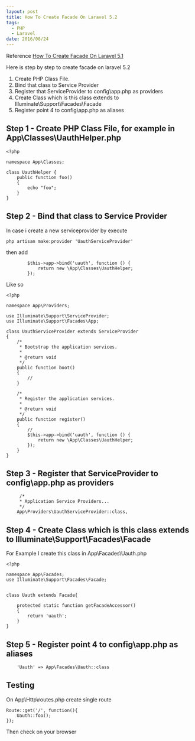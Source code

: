 ```yaml
---
layout: post
title: How To Create Facade On Laravel 5.2
tags: 
  - PHP
  - Laravel
date: 2016/08/24
---
```



Reference [How To Create Facade On Laravel 5.1](http://www.n0impossible.com/article/how-to-create-facade-on-laravel-51)


Here is step by step to create facade on laravel 5.2

1. Create PHP Class File.
2. Bind that class to Service Provider
3. Register that ServiceProvider to config\app.php as providers
4. Create Class which is this class extends to Illuminate\Support\Facades\Facade
5. Register point 4 to config\app.php as aliases


## Step 1 - Create PHP Class File, for example in App\Classes\UauthHelper.php

	<?php

	namespace App\Classes;

	class UauthHelper {
		public function foo()
		{
			echo "foo";
		}
	}
	
## Step 2 - Bind that class to Service Provider

In case i create a new serviceprovider by execute

	php artisan make:provider 'UauthServiceProvider'

then add

			$this->app->bind('uauth', function () {
				return new \App\Classes\UauthHelper;
			});
			
Like so

	<?php

	namespace App\Providers;

	use Illuminate\Support\ServiceProvider;
	use Illuminate\Support\Facades\App;

	class UauthServiceProvider extends ServiceProvider
	{
		/*
		 * Bootstrap the application services.
		 *
		 * @return void
		 */
		public function boot()
		{
			//
		}

		/*
		 * Register the application services.
		 *
		 * @return void
		 */
		public function register()
		{
			//
			$this->app->bind('uauth', function () {
				return new \App\Classes\UauthHelper;
			});
		}
	}


## Step 3 - Register that ServiceProvider to config\app.php as providers

         /*
         * Application Service Providers...
         */
    	App\Providers\UauthServiceProvider::class,

## Step 4 - Create Class which is this class extends to Illuminate\Support\Facades\Facade

For Example I create this class in App\Facades\Uauth.php

	<?php

	namespace App\Facades;
	use Illuminate\Support\Facades\Facade;


	class Uauth extends Facade{
		
		protected static function getFacadeAccessor()
		{
			return 'uauth';
		}
	}
	
## Step 5 - Register point 4 to config\app.php as aliases

		'Uauth' => App\Facades\Uauth::class
		
## Testing

On App\Http\routes.php create single route

	Route::get('/', function(){
		Uauth::foo();
	});
	
Then check on your browser